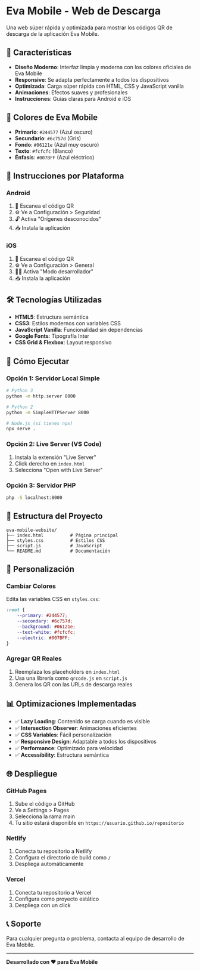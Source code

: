 # Eva Mobile - Web de Descarga

Una web súper rápida y optimizada para mostrar los códigos QR de descarga de la aplicación Eva Mobile.

## 🚀 Características

- **Diseño Moderno**: Interfaz limpia y moderna con los colores oficiales de Eva Mobile
- **Responsive**: Se adapta perfectamente a todos los dispositivos
- **Optimizada**: Carga súper rápida con HTML, CSS y JavaScript vanilla
- **Animaciones**: Efectos suaves y profesionales
- **Instrucciones**: Guías claras para Android e iOS

## 🎨 Colores de Eva Mobile

- **Primario**: `#244577` (Azul oscuro)
- **Secundario**: `#6c757d` (Gris)
- **Fondo**: `#06121e` (Azul muy oscuro)
- **Texto**: `#fcfcfc` (Blanco)
- **Énfasis**: `#007BFF` (Azul eléctrico)

## 📱 Instrucciones por Plataforma

### Android
1. 📱 Escanea el código QR
2. ⚙️ Ve a Configuración > Seguridad
3. 🔓 Activa "Orígenes desconocidos"
4. 📥 Instala la aplicación

### iOS
1. 📱 Escanea el código QR
2. ⚙️ Ve a Configuración > General
3. 👨‍💻 Activa "Modo desarrollador"
4. 📥 Instala la aplicación

## 🛠️ Tecnologías Utilizadas

- **HTML5**: Estructura semántica
- **CSS3**: Estilos modernos con variables CSS
- **JavaScript Vanilla**: Funcionalidad sin dependencias
- **Google Fonts**: Tipografía Inter
- **CSS Grid & Flexbox**: Layout responsivo

## 🚀 Cómo Ejecutar

### Opción 1: Servidor Local Simple
```bash
# Python 3
python -m http.server 8000

# Python 2
python -m SimpleHTTPServer 8000

# Node.js (si tienes npx)
npx serve .
```

### Opción 2: Live Server (VS Code)
1. Instala la extensión "Live Server"
2. Click derecho en `index.html`
3. Selecciona "Open with Live Server"

### Opción 3: Servidor PHP
```bash
php -S localhost:8000
```

## 📁 Estructura del Proyecto

```
eva-mobile-website/
├── index.html          # Página principal
├── styles.css          # Estilos CSS
├── script.js           # JavaScript
└── README.md           # Documentación
```

## 🔧 Personalización

### Cambiar Colores
Edita las variables CSS en `styles.css`:

```css
:root {
    --primary: #244577;
    --secondary: #6c757d;
    --background: #06121e;
    --text-white: #fcfcfc;
    --electric: #007BFF;
}
```

### Agregar QR Reales
1. Reemplaza los placeholders en `index.html`
2. Usa una librería como `qrcode.js` en `script.js`
3. Genera los QR con las URLs de descarga reales

## 📊 Optimizaciones Implementadas

- ✅ **Lazy Loading**: Contenido se carga cuando es visible
- ✅ **Intersection Observer**: Animaciones eficientes
- ✅ **CSS Variables**: Fácil personalización
- ✅ **Responsive Design**: Adaptable a todos los dispositivos
- ✅ **Performance**: Optimizado para velocidad
- ✅ **Accessibility**: Estructura semántica

## 🌐 Despliegue

### GitHub Pages
1. Sube el código a GitHub
2. Ve a Settings > Pages
3. Selecciona la rama main
4. Tu sitio estará disponible en `https://usuario.github.io/repositorio`

### Netlify
1. Conecta tu repositorio a Netlify
2. Configura el directorio de build como `/`
3. Despliega automáticamente

### Vercel
1. Conecta tu repositorio a Vercel
2. Configura como proyecto estático
3. Despliega con un click

## 📞 Soporte

Para cualquier pregunta o problema, contacta al equipo de desarrollo de Eva Mobile.

---

**Desarrollado con ❤️ para Eva Mobile** 